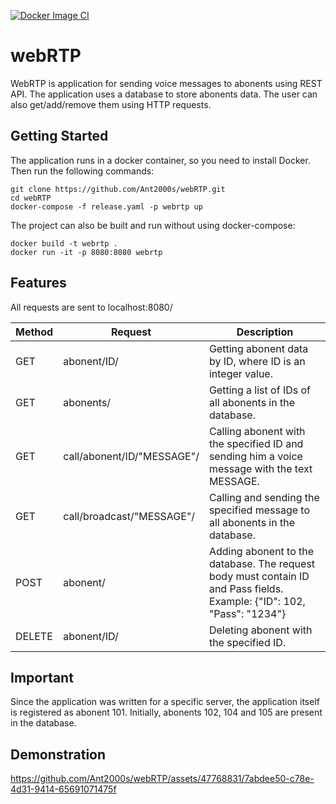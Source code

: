 [![Docker Image CI](https://github.com/Ant2000s/webRTP/actions/workflows/docker-image.yml/badge.svg)](https://github.com/Ant2000s/webRTP/actions/workflows/docker-image.yml)

webRTP
=====

WebRTP is application for sending voice messages
to abonents using REST API. The application uses
a database to store abonents data. The user can
also get/add/remove them using HTTP requests.

Getting Started
-----
The application runs in a docker container, so
you need to install Docker. Then run the following
commands:
```
git clone https://github.com/Ant2000s/webRTP.git
cd webRTP
docker-compose -f release.yaml -p webrtp up
```
The project can also be built and run without using
docker-compose:
```
docker build -t webrtp .
docker run -it -p 8080:8080 webrtp
```
Features
-----
All requests are sent to localhost:8080/

| Method | Request                    | Description                                                                                                            |
|--------|----------------------------|------------------------------------------------------------------------------------------------------------------------|
| GET    | abonent/ID/                | Getting abonent data by ID, where ID is an integer value.                                                              |
| GET    | abonents/                  | Getting a list of IDs of all abonents in the database.                                                                 |
| GET    | call/abonent/ID/"MESSAGE"/ | Calling abonent with the specified ID and sending him a voice message with the text MESSAGE.                           |
| GET    | call/broadcast/"MESSAGE"/  | Сalling and sending the specified message to all abonents in the database.                                             |
| POST   | abonent/                   | Adding abonent to the database. The request body must contain ID and Pass fields. Example: {"ID": 102, "Pass": "1234"} |
| DELETE | abonent/ID/                | Deleting abonent with the specified ID.                                                                                |

Important
-----
Since the application was written for a specific server, the application itself is registered as abonent 101.
Initially, abonents 102, 104 and 105 are present in the database.

Demonstration
-----
https://github.com/Ant2000s/webRTP/assets/47768831/7abdee50-c78e-4d31-9414-65691071475f
